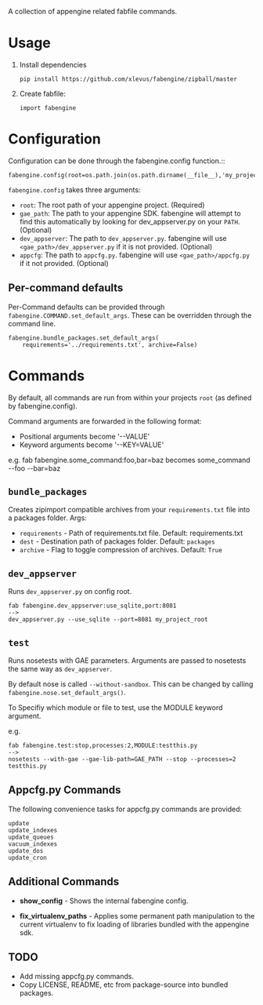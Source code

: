 A collection of appengine related fabfile commands.

Usage
=====

 1. Install dependencies

        pip install https://github.com/xlevus/fabengine/zipball/master

 2. Create fabfile:

        import fabengine

Configuration
=============

Configuration can be done through the fabengine.config function.::

    fabengine.config(root=os.path.join(os.path.dirname(__file__),'my_project'))

`fabengine.config` takes three arguments:

  - `root`: The root path of your appengine project. (Required)
  - `gae_path`: The path to your appengine SDK. fabengine will attempt to find this
    automatically by looking for dev_appserver.py on your `PATH`. (Optional)
  - `dev_appserver`: The path to `dev_appserver.py`. fabengine will use 
    `<gae_path>/dev_appserver.py` if it is not provided. (Optional)
  - `appcfg`: The path to `appcfg.py`. fabengine will use `<gae_path>/appcfg.py` if it not
    provided. (Optional)


Per-command defaults
--------------------
Per-Command defaults can be provided through `fabengine.COMMAND.set_default_args`. These can be 
overridden through the command line.

    fabengine.bundle_packages.set_default_args(
        requirements='../requirements.txt', archive=False)



Commands
========

By default, all commands are run from within your projects `root` (as defined by fabengine.config).

Command arguments are forwarded in the following format:
 * Positional arguments become '--VALUE'
 * Keyword arguments become '--KEY=VALUE'

e.g.
    fab fabengine.some_command:foo,bar=baz
becomes
    some_command --foo --bar=baz


`bundle_packages`
-----------------
Creates zipimport compatible archives from your `requirements.txt` file into a packages folder.
Args:

 * `requirements` - Path of requirements.txt file. Default: requirements.txt
 * `dest` - Destination path of packages folder. Default: `packages`
 * `archive` - Flag to toggle compression of archives. Default: `True`


`dev_appserver`
---------------
Runs `dev_appserver.py` on config root.

    fab fabengine.dev_appserver:use_sqlite,port:8081 
    --> 
    dev_appserver.py --use_sqlite --port=8081 my_project_root


`test`
------
Runs nosetests with GAE parameters. Arguments are passed to nosetests the same way as `dev_appserver`.

By default nose is called `--without-sandbox`. This can be changed by calling `fabengine.nose.set_default_args()`.

To Specifiy which module or file to test, use the MODULE keyword argument.

e.g.

    fab fabengine.test:stop,processes:2,MODULE:testthis.py
    -->
    nosetests --with-gae --gae-lib-path=GAE_PATH --stop --processes=2 testthis.py


Appcfg.py Commands
------------------
The following convenience tasks for appcfg.py commands are provided:

    update
    update_indexes
    update_queues
    vacuum_indexes
    update_dos
    update_cron


Additional Commands
-------------------

 * **show_config** - Shows the internal fabengine config.

 * **fix_virtualenv_paths** - Applies some permanent path manipulation to the current virtualenv
   to fix loading of libraries bundled with the appengine sdk.

TODO
----

 * Add missing appcfg.py commands.
 * Copy LICENSE, README, etc from package-source into bundled packages.

